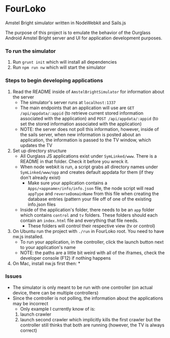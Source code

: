 # FourLoko

Amstel Bright simulator written in NodeWebkit and Sails.js

The purpose of this project is to emulate the behavior of the Ourglass Android Amstel Bright server and UI for application development purposes.

### To run the simulator
1. Run `grunt init` which will install all dependencies
2. Run `npm run nw` which will start the simulator

### Steps to begin developing applications

1. Read the README inside of `AmstelBrightSimulator` for information about the server
    * The simulator's server runs at `localhost:1337`
    * The main endpoints that an application will use are `GET /api/appdata/:appid` (to retrieve current stored information associated with the application) and `POST /api/appdata/:appid` (to set the stored information associated with the application)
    * NOTE: the server does not poll this information, however, inside of the sails server, when new information is posted about an application, the information is passed to the TV window, which updates the TV
2. Set up directory structure
    * All Ourglass JS applications exist under `SymLinked/www`. There is a README in that folder. Check it before you wreck it.
    * When node webkit is run, a script grabs all directory names under `SymLinked/www/opp` and creates default appdata for them (if they don't already exist)
        * Make sure your application contains a `Apps/<appname>/info/info.json` file, the node script will read `appType` and `reverseDomainName` from this file when creating the database entries (pattern your file off of one of the existing info.json files
    * Inside of the application's folder, there needs to be an `app` folder which contains `control` and `tv` folders. These folders should each contain an `index.html` file and everything that file needs.
        * These folders will control their respective view (tv or control)
3. On Ubuntu run the project with `./run` in FourLoko root. You need to have nw.js installed.
    * To run your application, in the controller, click the launch button next to your application's name
    * NOTE: the paths are a little bit weird with all of the iframes, check the developer console (F12) if nothing happens
4. On Mac, install nw.js first then:
    * 
    
### Issues
* The simulator is only meant to be run with one controller (on actual device, there can be multiple controllers)
* Since the controller is not polling, the information about the applications may be incorrect
    * Only example I currently know of is:
    1) launch crawler 
    2) launch second crawler which implicitly kills the first crawler but the controller still thinks that both are running (however, the TV is always correct)
    
